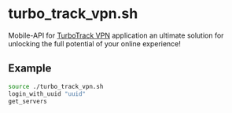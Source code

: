 # turbo_track_vpn.sh
Mobile-API for [TurboTrack VPN](https://play.google.com/store/apps/details?id=com.turbotrackvpn) application an ultimate solution for unlocking the full potential of your online experience!

## Example
```bash
source ./turbo_track_vpn.sh
login_with_uuid "uuid"
get_servers
```
